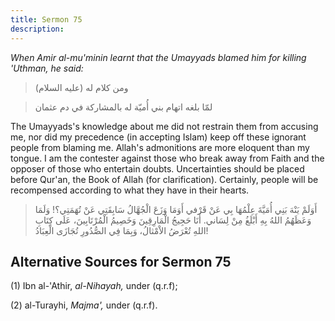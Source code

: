 ```yaml
---
title: Sermon 75
description: 
---
```


*When Amir al-mu\'minin learnt that the Umayyads blamed him for killing
'Uthman, he said:*

> ومن كلام له (عليه السلام)

> لمّا بلغه اتهام بني أُميّة له بالمشاركة في دم عثمان

The Umayyads\'s knowledge about me did not restrain them from accusing
me, nor did my precedence (in accepting Islam) keep off these ignorant
people from blaming me. Allah\'s admonitions are more eloquent than my
tongue. I am the contester against those who break away from Faith and
the opposer of those who entertain doubts. Uncertainties should be
placed before Qur\'an, the Book of Allah (for clarification). Certainly,
people will be recompensed according to what they have in their hearts.

> أَوَلَمْ يَنْهَ بَنِي أُمَيَّةَ عِلْمُهَا بِي عَنْ قَرْفي أَوَمَا وَزَعَ الْجُهَّالُ سَابِقَتِي عَنْ تُهَمَتِي؟!
> وَلَمَا وَعَظَهُمُ اللهُ بِهِ أَبْلَغُ مِنْ لِسَاني. أَنَا حَجِيجُ الْمَارِقِينَ وَخَصِيمُ الْمُرْتَابِينَ،
> عَلَى كِتَابِ اللهِ تُعْرَضُ الاْمْثالُ، وَبِمَا فِي الصُّدُورِ تُجَازَى الْعِبَادُ!

## Alternative Sources for Sermon 75

\(1\) Ibn al-\'Athir, *al-Nihayah,* under (q.r.f);

\(2\) al-Turayhi, *Majma',* under (q.r.f).